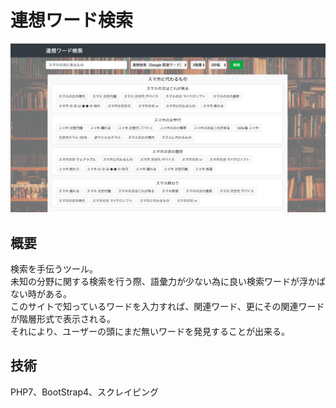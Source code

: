 # 連想ワード検索

<!-- 画像 -->
<div align="center"><img src='screen.png'></div>

## 概要
検索を手伝うツール。  
未知の分野に関する検索を行う際、語彙力が少ない為に良い検索ワードが浮かばない時がある。  
このサイトで知っているワードを入力すれば、関連ワード、更にその関連ワードが階層形式で表示される。  
それにより、ユーザーの頭にまだ無いワードを発見することが出来る。

## 技術
PHP7、BootStrap4、スクレイピング